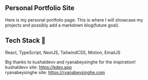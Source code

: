 ## Personal Portfolio Site
Here is my personal portfolio page. This is where I will showcase my projects and possibly add a markdown blog(future goal). 

## Tech Stack 👾
React, TypeScript, NextJS, TailwindCSS, Motion, EmailJS

Big thanks to kushaldevv and ryanabeysinghe for the inspiration!<br>
kushaldevv site: https://kdev.app<br>
ryanabeysinghe site: https://ryanabeysinghe.com
